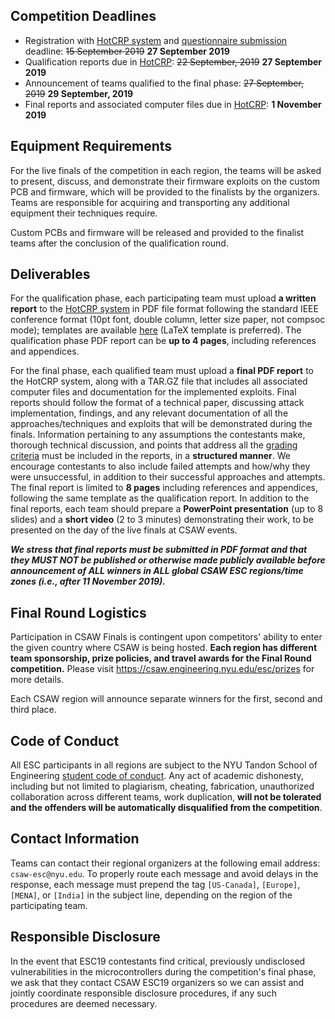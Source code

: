 Competition Deadlines
---------------------

-   Registration with [HotCRP system](https://hotcrp.engineering.nyu.edu/) and [questionnaire submission](https://docs.google.com/forms/d/e/1FAIpQLSfjqovbDgm9xCdCUuXpAkklVygEu0hRq8sNmIKT1OzFVJ3Llw/viewform) deadline: ~~15 September 2019~~ **27 September 2019**
-   Qualification reports due in [HotCRP](https://hotcrp.engineering.nyu.edu/): ~~22 September, 2019~~ **27 September 2019**
-   Announcement of teams qualified to the final phase: ~~27 September, 2019~~ **29 September, 2019**
-   Final reports and associated computer files due in [HotCRP](https://hotcrp.engineering.nyu.edu/): **1 November 2019**

Equipment Requirements
----------------------

For the live finals of the competition in each region, the teams will be asked to present, discuss, and demonstrate their firmware exploits on the custom PCB and firmware, which will be provided to the finalists by the organizers. Teams are responsible for acquiring and transporting any additional equipment their techniques require.

Custom PCBs and firmware will be released and provided to the finalist teams after the conclusion of the qualification round.

Deliverables
------------

For the qualification phase, each participating team must upload **a written report** to the [HotCRP system](https://hotcrp.engineering.nyu.edu/) in PDF file format following the standard IEEE conference format (10pt font, double column, letter size paper, not compsoc mode); templates are available [here](http://www.ieee.org/conferences_events/conferences/publishing/templates.html) (LaTeX template is preferred). The qualification phase PDF report can be **up to 4 pages**, including references and appendices.


For the final phase, each qualified team must upload a **final PDF report** to the HotCRP system, along with a TAR.GZ file that includes all associated computer files and documentation for the implemented exploits. Final reports should follow the format of a technical paper, discussing attack implementation, findings, and any relevant documentation of all the approaches/techniques and exploits that will be demonstrated during the finals. Information pertaining to any assumptions the contestants make, thorough technical discussion, and points that address all the [grading criteria](challenge_description.md#grading) must be included in the reports, in a **structured manner**. We encourage contestants to also include failed attempts and how/why they were unsuccessful, in addition to their successful approaches and attempts. The final report is limited to **8 pages** including references and appendices, following the same template as the qualification report. In addition to the final reports, each team should prepare a **PowerPoint presentation** (up to 8 slides) and a **short video** (2 to 3 minutes) demonstrating their work, to be presented on the day of the live finals at CSAW events.

**_We stress that final reports must be submitted in PDF format and that they MUST NOT be published or otherwise made publicly available before announcement of ALL winners in ALL global CSAW ESC regions/time zones (i.e., after 11 November 2019)._**


Final Round Logistics
---------------------

Participation in CSAW Finals is contingent upon competitors' ability to enter the given country where CSAW is being hosted. **Each region has different team sponsorship, prize policies, and travel awards for the Final Round competition.** Please visit https://csaw.engineering.nyu.edu/esc/prizes for more details.


Each CSAW region will announce separate winners for the first, second and third place.


Code of Conduct
---------------

All ESC participants in all regions are subject to the NYU Tandon School of Engineering [student code of conduct](http://engineering.nyu.edu/life/student-affairs/code-of-conduct). Any act of academic dishonesty, including but not limited to plagiarism, cheating, fabrication, unauthorized collaboration across different teams, work duplication, **will not be tolerated and the offenders will be automatically disqualified from the competition**.


Contact Information
-------------------

Teams can contact their regional organizers at the following email address: `csaw-esc@nyu.edu`. To properly route each message and avoid delays in the response, each message must prepend the tag `[US-Canada]`, `[Europe]`, `[MENA]`, or `[India]` in the subject line, depending on the region of the participating team.


Responsible Disclosure
----------------------

In the event that ESC19 contestants find critical, previously undisclosed vulnerabilities in the microcontrollers during the competition's final phase, we ask that they contact CSAW ESC19 organizers so we can assist and jointly coordinate responsible disclosure procedures, if any such procedures are deemed necessary.
